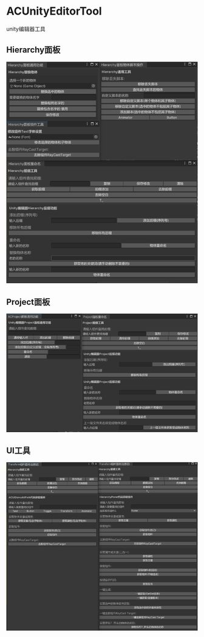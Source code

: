 # ACUnityEditorTool

unity编辑器工具

## Hierarchy面板

![1](/Image/1.png)

## Project面板

![2](/Image/2.png)

## UI工具

![3](/Image/3.png)